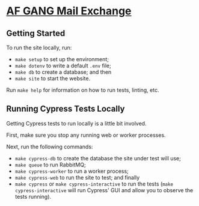 # [AF GANG Mail Exchange](https://mail.afgang.co.uk)

## Getting Started

To run the site locally, run:

- `make setup` to set up the environment;
- `make dotenv` to write a default `.env` file;
- `make db` to create a database; and then
- `make site` to start the website.

Run `make help` for information on how to run tests, linting, etc.

## Running Cypress Tests Locally

Getting Cypress tests to run locally is a little bit involved.

First, make sure you stop any running web or worker processes.

Next, run the following commands:

- `make cypress-db` to create the database the site under test will use;
- `make queue` to run RabbitMQ;
- `make cypress-worker` to run a worker process;
- `make cypress-web` to run the site to test; and finally
- `make cypress` or `make cypress-interactive` to run the tests (`make cypress-interactive` will run Cypress' GUI and allow you to observe the tests running).
